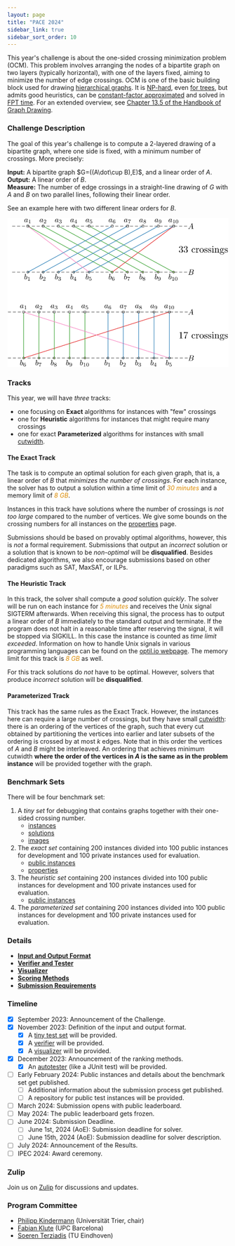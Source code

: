 ```yaml
---
layout: page
title: "PACE 2024"
sidebar_link: true
sidebar_sort_order: 10
---
```


This year's challenge is about the one-sided crossing minimization problem (OCM).
This problem involves arranging the nodes of a bipartite graph on two layers (typically horizontal), with one of the layers fixed, aiming to minimize the number of edge crossings.
OCM is one of the basic building block used for drawing [hierarchical graphs](https://doi.org/10.1109%2FTSMC.1981.4308636). It is [NP-hard](https://doi.org/10.1016/0304-3975(94)90179-1), even [for trees](https://arxiv.org/abs/2306.15339), but admits good heuristics, can be [constant-factor approximated](https://doi.org/10.1007/BF01187020) and solved in [FPT time](https://doi.org/10.1007/s00453-004-1093-2). 
For an extended overview, see [Chapter 13.5 of the Handbook of Graph Drawing](https://cs.brown.edu/people/rtamassi/gdhandbook/chapters/hierarchical.pdf).

### Challenge Description

The goal of this year's challenge is to compute a 2-layered drawing of a bipartite graph, where one side is fixed, with a minimum number of crossings. More precisely: 

**Input:** A bipartite graph $G=((A\dot\cup B),E)$, and a linear order of $A$. <br/>
**Output:** A linear order of $B$. <br/>
**Measure:** The number of edge crossings in a straight-line drawing of $G$ with $A$ and $B$ on two parallel lines, following their linear order.

See an example here with two different linear orders for $B$.

![Example](img/example.svg)

### Tracks

This year, we will have *three* tracks: 
- one focusing on **Exact** algorithms for instances with "few" crossings
- one for **Heuristic** algorithms for instances that might require many crossings
- one for exact **Parameterized** algorithms for instances with small [cutwidth](https://en.wikipedia.org/wiki/Cutwidth).


#### The Exact Track

The task is to compute an optimal solution for each given graph, that
is, a linear order of $B$ that *minimizes the number of crossings*. For each instance, the
solver has to output a solution within a time limit of <em
style="color:#db8a00">30 minutes</em> and a memory limit of <em
style="color:#db8a00">8 GB</em>.

Instances in this track have solutions where the number of crossings 
is *not too large* compared to the number of vertices. We give some
bounds on the crossing numbers for all instances on the
[properties](./properties) page.

Submissions should be based on provably optimal algorithms, however,
this is *not* a formal requirement. Submissions that output an
*incorrect* solution or a solution that is known to be *non-optimal*
will be **disqualified**. Besides dedicated algorithms, we also
encourage submissions based on other paradigms such as SAT, MaxSAT,
or ILPs.

#### The Heuristic Track

In this track, the solver shall compute a *good* solution
*quickly*. The solver will be run on each instance for <em
style="color:#db8a00">5 minutes</em> and receives the Unix signal
SIGTERM afterwards. When receiving this signal, the process has to
output a linear order of $B$ immediately to the standard
output and terminate. If the program does not halt in a reasonable
time after reserving the signal, it will be stopped via SIGKILL. In
this case the instance is counted as *time limit exceeded*. 
Information on how to handle Unix signals in various
programming languages can be found on the [optil.io webpage](https://www.optil.io/optilion/help/signals). 
The memory limit for this track is <em style="color:#db8a00">8 GB</em> as well.

For this track solutions do *not* have to be optimal. However, solvers
that produce *incorrect* solution will be **disqualified**.

#### Parameterized Track

This track has the same rules as the Exact Track. 
However, the instances here can require a large number of crossings,
but they have small [cutwidth](https://en.wikipedia.org/wiki/Cutwidth):
there is an ordering of the vertices of the graph, such that every cut obtained by 
partitioning the vertices into earlier and later subsets of the ordering is crossed 
by at most $k$ edges. Note that in this order the vertices of $A$ and $B$ might
be interleaved. An ordering that achieves minimum cutwidth 
**where the order of the vertices in $A$ is the same as in the problem instance**
will be provided together with the graph.


### Benchmark Sets

There will be four benchmark set:

1. A *tiny set* for debugging that contains graphs together with their
   one-sided crossing number. 
   - [instances](./tiny_test_set.zip)
   - [solutions](./tiny_test_set-sol.zip)
   - [images](./tiny_test_set-overview.pdf)
2. The *exact set* containing 200 instances divided into 100
   public instances for development and 100 private instances used for
   evaluation.
   - [public instances](./exact-public.zip)
   - [properties](./properties)
3. The *heuristic set* containing 200 instances divided into 100
   public instances for development and 100 private instances used for evaluation.
   - [public instances](./heuristic-public.zip)
4. The *parameterized set* containing 200 instances divided into 100
   public instances for development and 100 private instances used for
   evaluation.
   
### Details

- [**Input and Output Format**](./io)     
- [**Verifier and Tester**](./verifier)     
- [**Visualizer**](./visualizer)     
- [**Scoring Methods**](./scoring)     
- [**Submission Requirements**](submissions)

### Timeline

- [x] September 2023: Announcement of the Challenge.
- [x] November 2023: Definition of the input and output format. 
  - [x] A [tiny test set](./tiny_test_set.zip) will be provided.
  - [x] A [verifier](./verifier) will be provided.
  - [x] A [visualizer](./visualizer) will be provided.
- [x] December 2023: Announcement of the ranking methods.
  - [x] An [autotester](./verifier) (like a JUnit test) will be provided.
- [ ] Early February 2024: Public instances and details about the benchmark set get published.
  - [ ] Additional information about the submission process get published.
  - [ ] A repository for public test instances will be provided.
- [ ] March 2024: Submission opens with public leaderboard.
- [ ] May 2024: The public leaderboard gets frozen.
- [ ] June 2024: Submission Deadline.
	- [ ] June 1st, 2024 (AoE): Submission deadline for solver.
	- [ ] June 15th, 2024 (AoE): Submission deadline for solver description.
- [ ] July 2024: Announcement of the Results.
- [ ] IPEC 2024: Award ceremony.

### Zulip

Join us on [Zulip](https://pacechallenge.zulipchat.com/join/prysn4f3rn7grsxgmbx6vkfg/)
for discussions and updates.

### Program Committee

- [Philipp Kindermann](https://algo.uni-trier.de/~kindermann) (Universität Trier, chair)
- [Fabian Klute](https://fklute.com/) (UPC Barcelona)
- [Soeren Terziadis](https://www.ac.tuwien.ac.at/people/sterziadis/) (TU Eindhoven)
